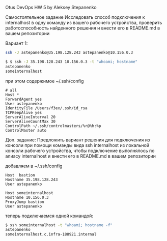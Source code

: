 Otus DevOps HW 5 by Aleksey Stepanenko


Самостоятельное задание
Исследовать способ подключения к internalhost в одну команду из вашего рабочего устройства,
проверить работоспособность найденного решения и внести его в README.md в вашем репозитории

Вариант 1:
```bash
ssh -J astepanenko@35.198.128.243 astepanenko@10.156.0.3
```
```bash
$ $ ssh -J 35.198.128.243 10.156.0.3 -t "whoami; hostname"
astepanenko
someinternalhost
```
при этом содержимое ~/.ssh/config
```buildoutcfg
# all
Host *
ForwardAgent yes
User astepanenko
IdentityFile /Users/f3ex/.ssh/id_rsa
TCPKeepAlive yes
ServerAliveInterval 20
ServerAliveCountMax 30
ControlPath ~/.ssh/controlmasters/%r@%h:%p
ControlMaster auto
```

Доп. задание: Предложить вариант решения для подключения из консоли при помощи команды вида
ssh internalhost из локальной консоли рабочего устройства, чтобы подключение выполнялось по
алиасу internalhost и внести его в README.md в вашем репозитории

добавляем в ~/.ssh/config
```buildoutcfg
Host  bastion
Hostname 35.198.128.243
User astepanenko

Host someinternalhost
Hostname 10.156.0.3
ProxyJump bastion
User astepanenko
```

теперь подключаемся одной командой:
```bash
$ ssh someinternalhost -t "whoami; hostname -f"
astepanenko
someinternalhost.c.infra-188921.internal
```

